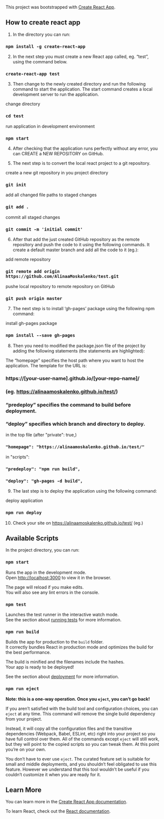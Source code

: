 This project was bootstrapped with [Create React App](https://github.com/facebook/create-react-app).

## How to create react app

1. In the directory you can run:

### `npm install -g create-react-app`

2. In the next step you must create a new React app called, eg. “test”, using the command below.

### `create-react-app test`

3. Then change to the newly created directory and run the following command to start the application. The start command creates a local development server to run the application.

change directory
### `cd test`

run application in development environment
### `npm start`

4. After checking that the application runs perfectly without any error, you can CREATE a NEW REPOSITORY on GitHub.

5. The next step is to convert the local react project to a git repository.

create a new git repository in you project directory
### `git init`

add all changed file paths to staged changes
### `git add .`

commit all staged changes
### `git commit -m 'initial commit'`

6. After that add the just created GitHub repository as the remote repository and push the code to it using the following commands. It create a default master branch and add all the code to it (eg.):

add remote repository
### `git remote add origin https://github.com/AlinaaMoskalenko/test.git`

pushe local repository to remote repository on GitHub
### `git push origin master`

7. The next step is to install ‘gh-pages’ package using the following npm command:

install gh-pages package
### `npm install --save gh-pages`

8. Then you need to modified the package.json file of the project by adding the following statements (the statements are highlighted):

The “homepage” specifies the host path where you want to host the application. 
The template for the URL is: 

### https://[your-user-name].github.io/[your-repo-name]/

### (eg. https://alinaamoskalenko.github.io/test/)

### “predeploy” specifies the command to build before deployment.
### “deploy” specifies which branch and directory to deploy.

in the top file (after "private": true,)
### `"homepage": "https://alinaamoskalenko.github.io/test/"`

in "scripts":
### `"predeploy": "npm run build",`
### `"deploy": "gh-pages -d build",`

9. The last step is to deploy the application using the following command:

deploy application
### `npm run deploy`

10. Check your site on https://alinaamoskalenko.github.io/test/ (eg.)

## Available Scripts

In the project directory, you can run:

### `npm start`

Runs the app in the development mode.<br>
Open [http://localhost:3000](http://localhost:3000) to view it in the browser.

The page will reload if you make edits.<br>
You will also see any lint errors in the console.

### `npm test`

Launches the test runner in the interactive watch mode.<br>
See the section about [running tests](https://facebook.github.io/create-react-app/docs/running-tests) for more information.

### `npm run build`

Builds the app for production to the `build` folder.<br>
It correctly bundles React in production mode and optimizes the build for the best performance.

The build is minified and the filenames include the hashes.<br>
Your app is ready to be deployed!

See the section about [deployment](https://facebook.github.io/create-react-app/docs/deployment) for more information.

### `npm run eject`

**Note: this is a one-way operation. Once you `eject`, you can’t go back!**

If you aren’t satisfied with the build tool and configuration choices, you can `eject` at any time. This command will remove the single build dependency from your project.

Instead, it will copy all the configuration files and the transitive dependencies (Webpack, Babel, ESLint, etc) right into your project so you have full control over them. All of the commands except `eject` will still work, but they will point to the copied scripts so you can tweak them. At this point you’re on your own.

You don’t have to ever use `eject`. The curated feature set is suitable for small and middle deployments, and you shouldn’t feel obligated to use this feature. However we understand that this tool wouldn’t be useful if you couldn’t customize it when you are ready for it.

## Learn More

You can learn more in the [Create React App documentation](https://facebook.github.io/create-react-app/docs/getting-started).

To learn React, check out the [React documentation](https://reactjs.org/).
